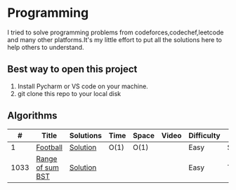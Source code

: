 # Programming
I tried to solve programming problems from codeforces,codechef,leetcode and many other platforms.It's my little effort to put all the solutions here to help others to understand.




## Best way to open this project

1. Install Pycharm or VS code on your machine.
2. git clone this repo to your local disk



## Algorithms

|  #  |      Title     |   Solutions   | Time          | Space         | Video  | Difficulty  | Tag                   
|-----|----------------|---------------|---------------|---------------|--------|-------------|-------------
|1|[Football](http://codeforces.com/problemset/problem/96/A)|[Solution](https://github.com/AmitHasanShuvo/Programming/blob/master/football.py) | O(1) | O(1) | |Easy|Strings|
|1033|[Range of sum BST](https://leetcode.com/problems/range-sum-of-bst/)|[Solution](https://github.com/AmitHasanShuvo/Programming/blob/master/leetcode938.py) |    |     | |Easy|Tree|


